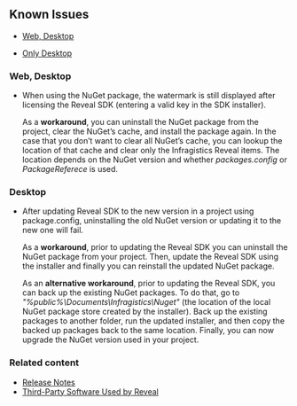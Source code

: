 ## Known Issues

  - [Web, Desktop](#web-desktop)

  - [Only Desktop](#desktop)

### Web, Desktop

  - When using the NuGet package, the watermark is still    displayed after
    licensing the Reveal SDK (entering a valid key in the SDK
    installer).

    As a **workaround**, you can uninstall the NuGet package from the project, clear the NuGet’s cache, and install the package again. In the case that you don’t want to clear all NuGet’s cache, you can lookup the location of that cache and clear only the Infragistics Reveal items. The location depends on the NuGet version and whether *packages.config* or *PackageReferece* is used.

### Desktop

  - After updating Reveal SDK to the new version in a project using package.config, uninstalling the old NuGet version or updating it to the new one will fail.

    As a **workaround**, prior to updating the Reveal SDK you can
    uninstall the NuGet package from your project. Then, update the Reveal SDK using the installer and finally you can reinstall the updated NuGet package.

    As an **alternative workaround**, prior to updating the Reveal SDK, you can back up the existing NuGet packages. To do that, go to *"%public%\\Documents\\Infragistics\\Nuget"* (the location of the local NuGet package store created by the installer). Back up the existing packages to another folder, run the updated installer, and then copy the backed up packages back to the same location. Finally, you can now upgrade the NuGet version used in your project.

### Related content
  - [Release Notes](release-notes.md)
  - [Third-Party Software Used by Reveal](third-party-software.md)
